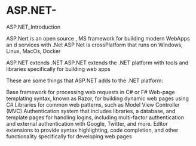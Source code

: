 # ASP.NET-
ASP.NET_Introduction

ASP.Nert is an open source , MS framework for building modern WebApps an d services with  .Net
ASP Net is crossPlatform that runs on Windows, Linux, MacOs, Docker

ASP.NET extends .NET
ASP.NET extends the .NET platform with tools and libraries specifically for building web apps

These are some things that ASP.NET adds to the .NET platform:

Base framework for processing web requests in C# or F#
Web-page templating syntax, known as Razor, for building dynamic web pages using C#
Libraries for common web patterns, such as Model View Controller (MVC)
Authentication system that includes libraries, a database, and template pages for handling logins, including multi-factor authentication and external authentication with Google, Twitter, and more.
Editor extensions to provide syntax highlighting, code completion, and other functionality specifically for developing web pages
